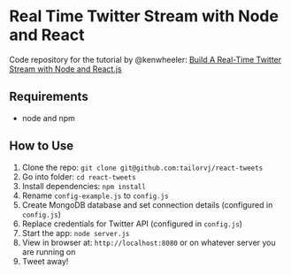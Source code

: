 # Real Time Twitter Stream with Node and React

Code repository for the tutorial by @kenwheeler: [Build A Real-Time Twitter Stream with Node and React.js](http://scotch.io/tutorials/javascript/build-a-real-time-twitter-stream-with-node-and-react-js)

## Requirements

- node and npm

## How to Use

1. Clone the repo: `git clone git@github.com:tailorvj/react-tweets`
2. Go into folder: `cd react-tweets`
3. Install dependencies: `npm install`
4. Rename `config-example.js` to `config.js`
5. Create MongoDB database and set connection details (configured in `config.js`)
6. Replace credentials for Twitter API (configured in `config.js`)
7. Start the app: `node server.js`
8. View in browser at: `http://localhost:8080` or on whatever server you are running on
9. Tweet away!
